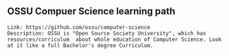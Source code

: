 ## OSSU Compuer Science learning path
	Link: https://github.com/ossu/computer-science
	Description: OSSU is "Open Source Society University", which has resources/curriculum  about whole education of Computer Science. Look at it like a full Bachelor's degree Curriculum.

